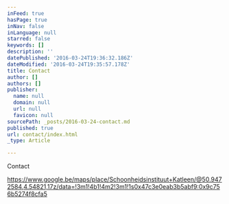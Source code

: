 ```yaml
---
inFeed: true
hasPage: true
inNav: false
inLanguage: null
starred: false
keywords: []
description: ''
datePublished: '2016-03-24T19:36:32.186Z'
dateModified: '2016-03-24T19:35:57.178Z'
title: Contact
author: []
authors: []
publisher:
  name: null
  domain: null
  url: null
  favicon: null
sourcePath: _posts/2016-03-24-contact.md
published: true
url: contact/index.html
_type: Article

---
```

Contact

https://www.google.be/maps/place/Schoonheidsinstituut+Katleen/@50.9472584,4.54821,17z/data=!3m1!4b1!4m2!3m1!1s0x47c3e0eab3b5abf9:0x9c756b5274f8cfa5